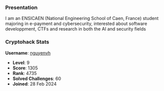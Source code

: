 ### Presentation

I am an ENSICAEN (National Engineering School of Caen, France) student majoring in e-payment and cybersecurity, interested about software developpment, CTFs and research in both the AI and security fields

<!---
- 👋 Hi, I’m @hocnguyen12
- 👀 I’m interested in ...
- 🌱 I’m currently learning ...
- 💞️ I’m looking to collaborate on ...
- 📫 How to reach me ...
- 😄 Pronouns: ...
- ⚡ Fun fact: ...
--->
<!---
hocnguyen12/hocnguyen12 is a ✨ special ✨ repository because its `README.md` (this file) appears on your GitHub profile.
You can click the Preview link to take a look at your changes.
--->
### Cryptohack Stats

**Username**: [nguyenvh](https://cryptohack.org/user/nguyenvh/)
- **Level**: 9
- **Score**: 1305
- **Rank**: 4735
- **Solved Challenges**: 60
- **Joined**: 28 Feb 2024
